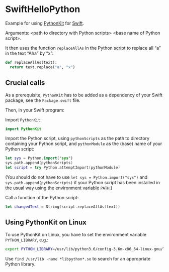 # SwiftHelloPython

Example for using [PythonKit](https://github.com/pvieito/PythonKit) for [Swift](https://www.swift.org).

Arguments: \<path to directory with Python scripts> \<base name of Python script>.

It then uses the function `replaceAllAs` in the Python script to replace all “a” in the text “Aha” by “x”:

```Python
def replaceAllAs(text):
  return text.replace("a", "x")
```

## Crucial calls

As a prerequisite, `PythonKit` has to be added as a dependency of your Swift package, see the `Package.swift` file.

Then, in your Swift program:

Import `PythonKit`:

```Swift
import PythonKit
```

Import the Python script, using `pythonScripts` as the path to directory containing your Python script, and `pythonModule` as the (base) name of your Python script:

```Swift
let sys = Python.import("sys")
sys.path.append(pythonScripts)
let script = try Python.attemptImport(pythonModule)
```

(You should do not have to use `let sys = Python.import("sys")` and `sys.path.append(pythonScripts)` if your Python script has been installed in the usual way using the environment variable `PATH`.)

Call a function of the Python script:

```Swift
let changedText = String(script.replaceAllAs(text))
```

## Using PythonKit on Linux

To use PythonKit on Linux, you have to set the environment variable `PYTHON_LIBRARY`, e.g.:

```bash
export PYTHON_LIBRARY=/usr/lib/python3.6/config-3.6m-x86_64-linux-gnu/libpython3.6.so
```

Use `find /usr/lib -name *libpython*.so` to search for an appropriate Python library.
